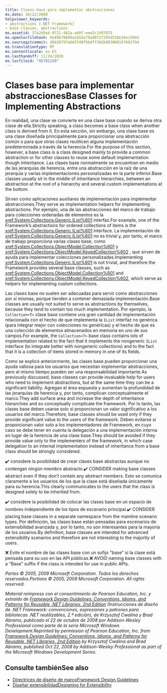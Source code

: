 ```yaml
---
title: Clases base para implementar abstracciones
ms.date: 10/22/2008
helpviewer_keywords:
- abstractions [.NET Framework]
- base classes, abstractions
ms.assetid: 37a2d9a4-9721-482a-a40f-eee2c1d97875
ms.openlocfilehash: 9e49b79609a2d16a79a80727295d53bb36ec5943
ms.sourcegitcommit: d8020797a6657d0fbbdff362b80300815f682f94
ms.translationtype: MT
ms.contentlocale: es-ES
ms.lasthandoff: 11/24/2020
ms.locfileid: "95701320"
---
```

# <a name="base-classes-for-implementing-abstractions"></a><span data-ttu-id="5058d-102">Clases base para implementar abstracciones</span><span class="sxs-lookup"><span data-stu-id="5058d-102">Base Classes for Implementing Abstractions</span></span>

<span data-ttu-id="5058d-103">En realidad, una clase se convierte en una clase base cuando se deriva otra clase de ella.</span><span class="sxs-lookup"><span data-stu-id="5058d-103">Strictly speaking, a class becomes a base class when another class is derived from it.</span></span> <span data-ttu-id="5058d-104">En esta sección, sin embargo, una clase base es una clase diseñada principalmente para proporcionar una abstracción común o para que otras clases reutilicen alguna implementación predeterminada a través de la herencia.</span><span class="sxs-lookup"><span data-stu-id="5058d-104">For the purpose of this section, however, a base class is a class designed mainly to provide a common abstraction or for other classes to reuse some default implementation though inheritance.</span></span> <span data-ttu-id="5058d-105">Las clases base normalmente se encuentran en medio de las jerarquías de herencia, entre una abstracción en la raíz de una jerarquía y varias implementaciones personalizadas en la parte inferior.</span><span class="sxs-lookup"><span data-stu-id="5058d-105">Base classes usually sit in the middle of inheritance hierarchies, between an abstraction at the root of a hierarchy and several custom implementations at the bottom.</span></span>

 <span data-ttu-id="5058d-106">Sirven como aplicaciones auxiliares de implementación para implementar abstracciones.</span><span class="sxs-lookup"><span data-stu-id="5058d-106">They serve as implementation helpers for implementing abstractions.</span></span> <span data-ttu-id="5058d-107">Por ejemplo, una de las abstracciones del marco de trabajo para colecciones ordenadas de elementos es la <xref:System.Collections.Generic.IList%601> interfaz.</span><span class="sxs-lookup"><span data-stu-id="5058d-107">For example, one of the Framework’s abstractions for ordered collections of items is the <xref:System.Collections.Generic.IList%601> interface.</span></span> <span data-ttu-id="5058d-108">La implementación de <xref:System.Collections.Generic.IList%601> no es trivial y, por tanto, el marco de trabajo proporciona varias clases base, como <xref:System.Collections.ObjectModel.Collection%601> y <xref:System.Collections.ObjectModel.KeyedCollection%602> , que sirven de ayuda para implementar colecciones personalizadas.</span><span class="sxs-lookup"><span data-stu-id="5058d-108">Implementing <xref:System.Collections.Generic.IList%601> is not trivial, and therefore the Framework provides several base classes, such as <xref:System.Collections.ObjectModel.Collection%601> and <xref:System.Collections.ObjectModel.KeyedCollection%602>, which serve as helpers for implementing custom collections.</span></span>

 <span data-ttu-id="5058d-109">Las clases base no suelen ser adecuadas para servir como abstracciones por sí mismas, porque tienden a contener demasiada implementación.</span><span class="sxs-lookup"><span data-stu-id="5058d-109">Base classes are usually not suited to serve as abstractions by themselves, because they tend to contain too much implementation.</span></span> <span data-ttu-id="5058d-110">Por ejemplo, la `Collection<T>` clase base contiene una gran cantidad de implementación relacionada con el hecho de que implementa la `IList` interfaz no genérica (para integrar mejor con colecciones no genéricas) y el hecho de que es una colección de elementos almacenados en memoria en uno de sus campos.</span><span class="sxs-lookup"><span data-stu-id="5058d-110">For example, the `Collection<T>` base class contains lots of implementation related to the fact that it implements the nongeneric `IList` interface (to integrate better with nongeneric collections) and to the fact that it is a collection of items stored in memory in one of its fields.</span></span>

 <span data-ttu-id="5058d-111">Como se explicó anteriormente, las clases base pueden proporcionar una ayuda valiosa para los usuarios que necesitan implementar abstracciones, pero al mismo tiempo pueden ser una responsabilidad importante.</span><span class="sxs-lookup"><span data-stu-id="5058d-111">As previously discussed, base classes can provide invaluable help for users who need to implement abstractions, but at the same time they can be a significant liability.</span></span> <span data-ttu-id="5058d-112">Agregan el área expuesta y aumentan la profundidad de las jerarquías de herencia y, por tanto, complican conceptualmente el marco.</span><span class="sxs-lookup"><span data-stu-id="5058d-112">They add surface area and increase the depth of inheritance hierarchies and so conceptually complicate the framework.</span></span> <span data-ttu-id="5058d-113">Por lo tanto, las clases base deben usarse solo si proporcionan un valor significativo a los usuarios del marco.</span><span class="sxs-lookup"><span data-stu-id="5058d-113">Therefore, base classes should be used only if they provide significant value to the users of the framework.</span></span> <span data-ttu-id="5058d-114">Deben evitarse si proporcionan valor solo a los implementadores de Framework, en cuyo caso se debe tener en cuenta la delegación a una implementación interna en lugar de la herencia de una clase base.</span><span class="sxs-lookup"><span data-stu-id="5058d-114">They should be avoided if they provide value only to the implementers of the framework, in which case delegation to an internal implementation instead of inheritance from a base class should be strongly considered.</span></span>

 <span data-ttu-id="5058d-115">✔️ considere la posibilidad de crear clases base abstractas aunque no contengan ningún miembro abstracto.</span><span class="sxs-lookup"><span data-stu-id="5058d-115">✔️ CONSIDER making base classes abstract even if they don’t contain any abstract members.</span></span> <span data-ttu-id="5058d-116">Esto se comunica claramente a los usuarios de los que la clase está diseñada únicamente para su herencia.</span><span class="sxs-lookup"><span data-stu-id="5058d-116">This clearly communicates to the users that the class is designed solely to be inherited from.</span></span>

 <span data-ttu-id="5058d-117">✔️ considere la posibilidad de colocar las clases base en un espacio de nombres independiente de los tipos de escenario principal.</span><span class="sxs-lookup"><span data-stu-id="5058d-117">✔️ CONSIDER placing base classes in a separate namespace from the mainline scenario types.</span></span> <span data-ttu-id="5058d-118">Por definición, las clases base están pensadas para escenarios de extensibilidad avanzada y, por lo tanto, no son interesantes para la mayoría de los usuarios.</span><span class="sxs-lookup"><span data-stu-id="5058d-118">By definition, base classes are intended for advanced extensibility scenarios and therefore are not interesting to the majority of users.</span></span>

 <span data-ttu-id="5058d-119">❌ Evite el nombre de las clases base con un sufijo "base" si la clase está pensada para su uso en las API públicas.</span><span class="sxs-lookup"><span data-stu-id="5058d-119">❌ AVOID naming base classes with a "Base" suffix if the class is intended for use in public APIs.</span></span>

 <span data-ttu-id="5058d-120">*Partes © 2005, 2009 Microsoft Corporation. Todos los derechos reservados.*</span><span class="sxs-lookup"><span data-stu-id="5058d-120">*Portions © 2005, 2009 Microsoft Corporation. All rights reserved.*</span></span>

 <span data-ttu-id="5058d-121">*Material reimpreso con el consentimiento de Pearson Education, Inc. y extraído de [Framework Design Guidelines: Conventions, Idioms, and Patterns for Reusable .NET Libraries, 2nd Edition](https://www.informit.com/store/framework-design-guidelines-conventions-idioms-and-9780321545619) (Instrucciones de diseño de .NET Framework: convenciones, expresiones y patrones para bibliotecas .NET reutilizables, 2.ª edición), de Krzysztof Cwalina y Brad Abrams, publicado el 22 de octubre de 2008 por Addison-Wesley Professional como parte de la serie Microsoft Windows Development.*</span><span class="sxs-lookup"><span data-stu-id="5058d-121">*Reprinted by permission of Pearson Education, Inc. from [Framework Design Guidelines: Conventions, Idioms, and Patterns for Reusable .NET Libraries, 2nd Edition](https://www.informit.com/store/framework-design-guidelines-conventions-idioms-and-9780321545619) by Krzysztof Cwalina and Brad Abrams, published Oct 22, 2008 by Addison-Wesley Professional as part of the Microsoft Windows Development Series.*</span></span>

## <a name="see-also"></a><span data-ttu-id="5058d-122">Consulte también</span><span class="sxs-lookup"><span data-stu-id="5058d-122">See also</span></span>

- [<span data-ttu-id="5058d-123">Directrices de diseño de marco</span><span class="sxs-lookup"><span data-stu-id="5058d-123">Framework Design Guidelines</span></span>](index.md)
- [<span data-ttu-id="5058d-124">Diseñar extensibilidad</span><span class="sxs-lookup"><span data-stu-id="5058d-124">Designing for Extensibility</span></span>](designing-for-extensibility.md)
